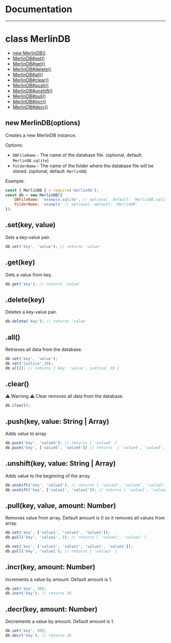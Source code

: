 # Documentation
***

# class MerlinDB
- [new MerlinDB()](#new-merlindboptions)
- [MerlinDB#set()](#setkey-value)
- [MerlinDB#get()](#getkey)
- [MerlinDB#delete()](#deletekey)
- [MerlinDB#all()](#all)
- [MerlinDB#clear()](#clear)
- [MerlinDB#push()](#pushkey-value-string--array)
- [MerlinDB#unshift()](#unshiftkey-value-string--array)
- [MerlinDB#pull()](#pullkey-value-amount-number)
- [MerlinDB#incr()](#incrkey-amount-number)
- [MerlinDB#decr()](#decrkey-amount-number)



## new MerlinDB(options)
Creates a new MerlinDB instance.

Options:
- `DBFileName` - The name of the database file. (optional, default: `MerlinDB.sqlite`)
- `FolderName` - The name of the folder where the database file will be stored. (optional, default: `MerlinDB`)

Example:
```js
const { MerlinDB } = require('merlindb');
const db = new MerlinDB({
    DBFileName: 'example.sqlite', // optional. default: 'MerlinDB.sqlite'
    FolderName: 'example' // optional. default: 'MerlinDB'
});
```

## .set(key, value)
Sets a key-value pair.
```js
db.set('key', 'value'); // returns 'value'
```

## .get(key)
Gets a value from key.
```js
db.get('key'); // returns 'value'
```

## .delete(key)
Deletes a key-value pair.
```js
db.delete('key'); // returns 'value'
```

## .all()
Retrieves all data from the database.
```js
db.set('key', 'value');
db.set('justice',39);
db.all(); // returns { key: 'value', justice: 39 }
```

## .clear()
⚠️ Warning ⚠️ Clear removes all data from the database.
```js
db.clear();
```

## .push(key, value: String | Array)
Adds value to array.
```js
db.push('key', 'value4'); // returns [ 'value4' ]
db.push('key', ['value5', 'value6']) // returns  [ 'value4', 'value5', 'value6' ]
```

## .unshift(key, value: String | Array)
Adds value to the beginning of the array.
```js
db.unshift('key', 'value3'); // returns [ 'value3', 'value4', 'value5', 'value6' ]
db.unshift('key', ['value1', 'value2']); // returns [ 'value1', 'value2', 'value3', 'value4', 'value5', 'value6' ]
```

## .pull(key, value, amount: Number)
Removes value from array. Default amount is 0 so it removes all values from array.
```js
db.set('key', ['value1', 'value1', 'value2']);
db.pull('key', 'value1', 1); // returns [ 'value1', 'value2' ]

db.set('key', ['value1', 'value1', 'value1', 'value2']);
db.pull('key', 'value1'); // returns [ 'value2' ]
```

## .incr(key, amount: Number)
Increments a value by amount. Default amount is 1.
```js
db.set('key', 38);
db.incr('key'); // returns 39
```

## .decr(key, amount: Number)
Decrements a value by amount. Default amount is 1.
```js
db.set('key', 40);
db.decr('key'); // returns 39
```
